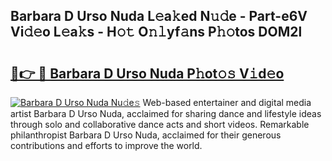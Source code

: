 ## Barbara D Urso Nuda L𝚎a𝚔ed N𝚞𝚍e - Part-e6V Vi𝚍𝚎o L𝚎a𝚔s - H𝚘𝚝 O𝚗𝚕yf𝚊ns P𝚑𝚘tos DOM2l

# <h2><a href="http://kf1r6o1.oniu.top/?m=Barbara+D+Urso+Nuda">🔗👉 🔴 Barbara D Urso Nuda P𝚑ot𝚘𝚜 V𝚒d𝚎o</a></h2>

[![Barbara D Urso Nuda Nu𝚍e𝚜](https://i.imgur.com/0qMVB7G.gif)](http://kf1r6o1.oniu.top/?m=Barbara+D+Urso+Nuda)
Web-based entertainer and digital media artist Barbara D Urso Nuda, acclaimed for sharing dance and lifestyle ideas through solo and collaborative dance acts and short videos. Remarkable philanthropist Barbara D Urso Nuda, acclaimed for their generous contributions and efforts to improve the world.  
